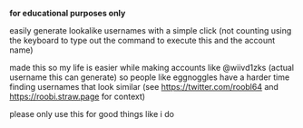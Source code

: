**for educational purposes only**

easily generate lookalike usernames with a simple click (not counting using the keyboard to type out the command to execute this and the account name)

made this so my life is easier while making accounts like @wiivd1zks (actual username this can generate) so people like eggnoggles have a harder time finding usernames that look similar (see https://twitter.com/roobl64 and https://roobi.straw.page for context)

please only use this for good things like i do
